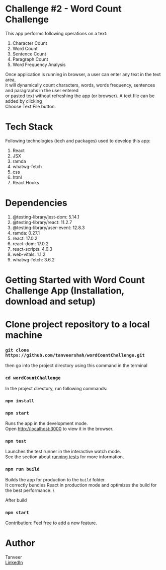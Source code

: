 # Challenge #2 - Word Count Challenge

This app performs following operations on a text:

1. Character Count
2. Word Count
3. Sentence Count
4. Paragraph Count
5. Word Frequency Analysis

Once application is running in browser, a user can enter any text in the text area,\
it will dynamically count characters, words, words frequency, sentences and paragraphs in the user entered\
or pasted text without refreshing the app (or browser). A text file can be added by clicking\
Choose Text File button.

# Tech Stack

Following technologies (tech and packages) used to develop this app:

1. React
2. JSX
3. ramda
4. whatwg-fetch
5. css
6. html
7. React Hooks

# Dependencies

1. @testing-library/jest-dom: 5.14.1
2. @testing-library/react: 11.2.7
3. @testing-library/user-event: 12.8.3
4. ramda: 0.27.1
5. react: 17.0.2
6. react-dom: 17.0.2
7. react-scripts: 4.0.3
8. web-vitals: 1.1.2
9. whatwg-fetch: 3.6.2

# Getting Started with Word Count Challenge App (Installation, download and setup)

# Clone project repository to a local machine

### `git clone https://github.com/tanveershah/wordCountChallenge.git`

then go into the project directory using this command in the terminal

### `cd wordCountChallenge`

In the project directory, run following commands:

### `npm install`

### `npm start`

Runs the app in the development mode.\
Open [http://localhost:3000](http://localhost:3000) to view it in the browser.

### `npm test`

Launches the test runner in the interactive watch mode.\
See the section about [running tests](https://facebook.github.io/create-react-app/docs/running-tests) for more information.

### `npm run build`

Builds the app for production to the `build` folder.\
It correctly bundles React in production mode and optimizes the build for the best performance. \

After build

### `npm start`

Contribution: Feel free to add a new feature.

# Author

Tanveer\
[LinkedIn](https://www.linkedin.com/in/tanveerhshah/)
